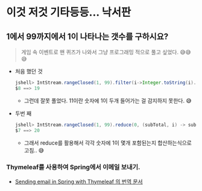 # 이것 저것 기타등등... 낙서판



## 1에서 99까지에서 1이 나타나는 갯수를 구하시요?

> 게임 속 이벤트로 왠 퀴즈가 나와서 그냥 프로그래밍 적으로 풀고 싶었다. 😅😅😅

* 처음 했던 것

  ```java
  jshell> IntStream.rangeClosed(1, 99).filter(i->Integer.toString(i).contains("1")).count()
  $8 ==> 19
  ```

  * 그런데 잘못 풀었다. 11이란 숫자에 1이 두개 들어가는 걸 감지하지 못한다. 😅

* 두번 째

  ```java
  jshell> IntStream.rangeClosed(1, 99).reduce(0, (subTotal, i) -> subTotal + (int) Integer.toString(i).chars().filter(c -> c == '1').count())
  $7 ==> 20
  ```

  * 그래서 reduce를 활용해서 각각 숫자에 1이 몇개 포함된는지 합산하는식으로 고침.. 😅



### Thymeleaf를 사용하여 Spring에서 이메일 보내기.

* [Sending email in Spring with Thymeleaf 의 번역 문서](Thymeleaf-SpringEmail.md)